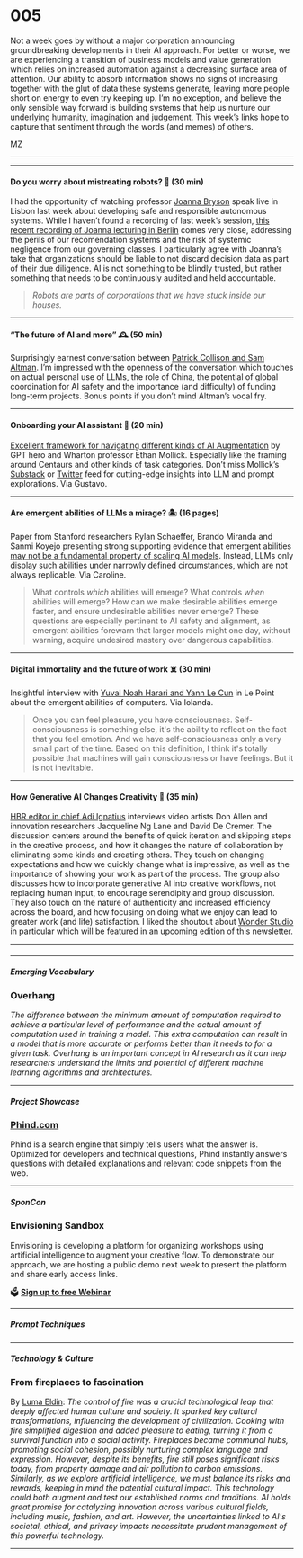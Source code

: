 # 005

Not a week goes by without a major corporation announcing groundbreaking developments in their AI approach. For better or worse, we are experiencing a transition of business models and value generation which relies on increased automation against a decreasing surface area of attention. Our ability to absorb information shows no signs of increasing together with the glut of data these systems generate, leaving more people short on energy to even try keeping up. I’m no exception, and believe the only sensible way forward is building systems that help us nurture our underlying humanity, imagination and judgement. This week’s links hope to capture that sentiment through the words \(and memes\) of others.

MZ

* * *

* * *

#### Do you worry about mistreating robots? 🐄 \(30 min\)

I had the opportunity of watching professor [Joanna Bryson](https://en.wikipedia.org/wiki/Joanna_Bryson) speak live in Lisbon last week about developing safe and responsible autonomous systems. While I haven’t found a recording of last week’s session, [this recent recording of Joanna lecturing in Berlin](https://youtube.com/watch?v=YgZD74jIMJY) comes very close, addressing the perils of our recomendation systems and the risk of systemic negligence from our governing classes. I particularly agree with Joanna’s take that organizations should be liable to not discard decision data as part of their due diligence. AI is not something to be blindly trusted, but rather something that needs to be continuously audited and held accountable.

> _Robots are parts of corporations that we have stuck inside our houses._

* * *

#### “The future of AI and more” 🕰️ \(50 min\)

Surprisingly earnest conversation between [Patrick Collison and Sam Altman](https://www.youtube.com/watch?v=1egAKCKPKCk). I’m impressed with the openness of the conversation which touches on actual personal use of LLMs, the role of China, the potential of global coordination for AI safety and the importance \(and difficulty\) of funding long-term projects. Bonus points if you don’t mind Altman’s vocal fry.

* * *

#### Onboarding your AI assistant 👋 \(20 min\)

[Excellent framework for navigating different kinds of AI Augmentation](https://www.oneusefulthing.org/p/on-boarding-your-ai-intern) by GPT hero and Wharton professor Ethan Mollick. Especially like the framing around Centaurs and other kinds of task categories. Don’t miss Mollick’s [Substack](https://www.oneusefulthing.org) or [Twitter](https://twitter.com/emollick) feed for cutting-edge insights into LLM and prompt explorations. Via Gustavo.

* * *

#### Are emergent abilities of LLMs a mirage? 🏝️ \(16 pages\)

Paper from Stanford researchers Rylan Schaeffer, Brando Miranda and Sanmi Koyejo presenting strong supporting evidence that emergent abilities [may not be a fundamental property of scaling AI models](https://arxiv.org/pdf/2304.15004.pdf). Instead, LLMs only display such abilities under narrowly defined circumstances, which are not always replicable. Via Caroline.

> What controls _which_ abilities will emerge? What controls _when_ abilities will emerge? How can we make desirable abilities emerge faster, and ensure undesirable abilities never emerge? These questions are especially pertinent to AI safety and alignment, as emergent abilities forewarn that larger models might one day, without warning, acquire undesired mastery over dangerous capabilities.

* * *

#### Digital immortality and the future of work ☠️ \(30 min\)

Insightful interview with [Yuval Noah Harari and Yann Le Cun](https://www.lepoint.fr/sciences-nature/yuval-harari-sapiens-versus-yann-le-cun-meta-on-artificial-intelligence-11-05-2023-2519782_1924.php#11) in Le Point about the emergent abilities of computers. Via Iolanda.

> Once you can feel pleasure, you have consciousness. Self-consciousness is something else, it's the ability to reflect on the fact that you feel emotion. And we have self-consciousness only a very small part of the time. Based on this definition, I think it's totally possible that machines will gain consciousness or have feelings. But it is not inevitable.

* * *

#### How Generative AI Changes Creativity 🎨 \(35 min\)

[HBR editor in chief Adi Ignatius](https://hbr.org/podcast/2023/05/how-generative-ai-changes-creativity) interviews video artists Don Allen and innovation researchers Jacqueline Ng Lane and David De Cremer. The discussion centers around the benefits of quick iteration and skipping steps in the creative process, and how it changes the nature of collaboration by eliminating some kinds and creating others. They touch on changing expectations and how we quickly change what is impressive, as well as the importance of showing your work as part of the process. The group also discusses how to incorporate generative AI into creative workflows, not replacing human input, to encourage serendipity and group discussion. They also touch on the nature of authenticity and increased efficiency across the board, and how focusing on doing what we enjoy can lead to greater work \(and life\) satisfaction. I liked the shoutout about [Wonder Studio](https://wonderdynamics.com) in particular which will be featured in an upcoming edition of this newsletter.

* * *

####

* * *

##### Emerging Vocabulary

### **Overhang**

_The difference between the minimum amount of computation required to achieve a particular level of performance and the actual amount of computation used in training a model. This extra computation can result in a model that is more accurate or performs better than it needs to for a given task. Overhang is an important concept in AI research as it can help researchers understand the limits and potential of different machine learning algorithms and architectures._

* * *

##### **Project Showcase**

### **[Phind.com](https://www.phind.com)**

Phind is a search engine that simply tells users what the answer is. Optimized for developers and technical questions, Phind instantly answers questions with detailed explanations and relevant code snippets from the web.

* * *

##### SponCon

### Envisioning Sandbox

Envisioning is developing a platform for organizing workshops using artificial intelligence to augment your creative flow. To demonstrate our approach, we are hosting a public demo next week to present the platform and share early access links.

🗳️ **[Sign up to free Webinar](https://us02web.zoom.us/meeting/register/tZErcO6rrDksHdfR2hFBsM29jyuGiZoHV2lh)**

* * *

##### Prompt Techniques

* * *

##### Technology & Culture

### From fireplaces to fascination

By [Luma Eldin](https://www.linkedin.com/in/lumaeldin/): _The control of fire was a crucial technological leap that deeply affected human culture and society. It sparked key cultural transformations, influencing the development of civilization. Cooking with fire simplified digestion and added pleasure to eating, turning it from a survival function into a social activity. Fireplaces became communal hubs, promoting social cohesion, possibly nurturing complex language and expression. However, despite its benefits, fire still poses significant risks today, from property damage and air pollution to carbon emissions. Similarly, as we explore artificial intelligence, we must balance its risks and rewards, keeping in mind the potential cultural impact. This technology could both augment and test our established norms and traditions. AI holds great promise for catalyzing innovation across various cultural fields, including music, fashion, and art. However, the uncertainties linked to AI's societal, ethical, and privacy impacts necessitate prudent management of this powerful technology._

* * *